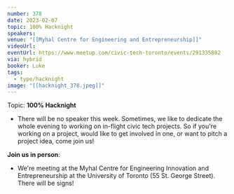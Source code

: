 ```yaml
---
number: 378
date: 2023-02-07
topic: 100% Hacknight
speakers:
venue: "[[Myhal Centre for Engineering and Entrepreneurship]]"
videoUrl:
eventUrl: https://www.meetup.com/civic-tech-toronto/events/291335882
via: hybrid
booker: Luke
tags:
  - type/hacknight
image: "[[hacknight_378.jpeg]]"
---
```

Topic: **100% Hacknight**

* There will be no speaker this week. Sometimes, we like to dedicate the whole evening to working on in-flight civic tech projects. So if you're working on a project, would like to get involved in one, or want to pitch a project idea, come join us!

**Join us in person**:

* We're meeting at the Myhal Centre for Engineering Innovation and Entrepreneurship at the University of Toronto (55 St. George Street). There will be signs!

